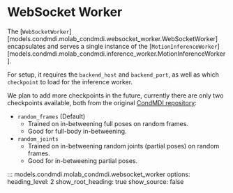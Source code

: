 # WebSocket Worker

The [`WebSocketWorker`][models.condmdi.molab_condmdi.websocket_worker.WebSocketWorker] encapsulates and serves a single instance of the [`MotionInferenceWorker`][models.condmdi.molab_condmdi.inference_worker.MotionInferenceWorker].

For setup, it requires the `backend_host` and `backend_port`, as well as which `checkpoint` to load for the inference worker.

We plan to add more checkpoints in the future, currently there are only two checkpoints available, both from the original [CondMDI repository](https://github.com/setarehc/diffusion-motion-inbetweening?tab=readme-ov-file#3-download-the-pretrained-models):

- `random_frames` (Default)
    - Trained on in-betweening full poses on random frames.
    - Good for full-body in-betweening.
- `random_joints`
    - Trained on in-betweening random joints (partial poses) on random frames.
    - Good for in-betweening partial poses.

::: models.condmdi.molab_condmdi.websocket_worker
    options:
      heading_level: 2
      show_root_heading: true
      show_source: false
